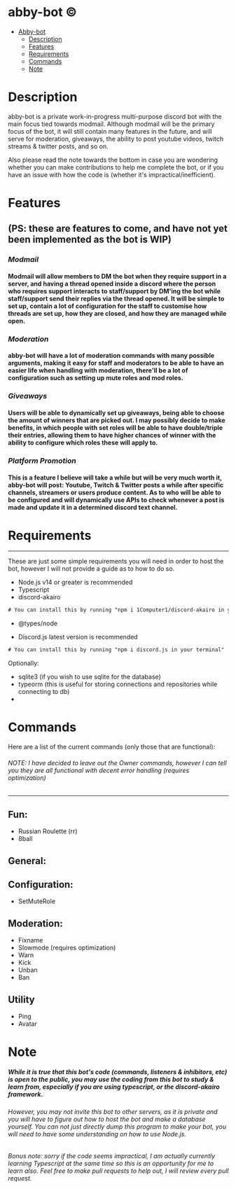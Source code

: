 # abby-bot ©

- [Abby-bot](#abby-bot)
  - [Description](#description)
  - [Features](#features)
  - [Requirements](#requirements)
  - [Commands](#commands)
  - [Note](#note)

# Description

abby-bot is a private work-in-progress multi-purpose discord bot with the main focus tied towards modmail. Although modmail will be the primary focus of the bot, it will still contain many features in the future, and will serve for moderation, giveaways, the ability to post youtube videos, twitch streams & twitter posts, and so on.

Also please read the note towards the bottom in case you are wondering whether you can make contributions to help me complete the bot, or if you have an issue with how the code is (whether it's impractical/inefficient).

# Features
(PS: these are features to come, and have not yet been implemented as the bot is WIP)
---

### ___Modmail___

#### Modmail will allow members to DM the bot when they require support in a server, and having a thread opened inside a discord where the person who requires support interacts to staff/support by DM'ing the bot while staff/support send their replies via the thread opened. It will be simple to set up, contain a lot of configuration for the staff to customise how threads are set up, how they are closed, and how they are managed while open.

### ___Moderation___

#### abby-bot will have a lot of moderation commands with many possible arguments, making it easy for staff and moderators to be able to have an easier life when handling with moderation, there'll be a lot of configuration such as setting up mute roles and mod roles.

### ___Giveaways___

#### Users will be able to dynamically set up giveaways, being able to choose the amount of winners that are picked out. I may possibly decide to make benefits, in which people with set roles will be able to have double/triple their entries, allowing them to have higher chances of winner with the ability to configure which roles these will apply to.

### ___Platform Promotion___

#### This is a feature I believe will take a while but will be very much worth it, abby-bot will post: Youtube, Twitch & Twitter posts a while after specific channels, streamers or users produce content. As to who will be able to be configured and will dynamically use APIs to check whenever a post is made and update it in a determined discord text channel.

# Requirements
---

These are just some simple requirements you will need in order to host the bot, however I will not provide a guide as to how to do so.

<ul>
  <li>Node.js v14 or greater is recommended</li>
  <li>Typescript</li>
  <li>discord-akairo</li>
</ul>

```diff
# You can install this by running "npm i 1Computer1/discord-akairo in your terminal"
```

<ul>
  <li>@types/node</li>
</ul>

<ul>
  <li>Discord.js latest version is recommended</li>
</ul>

```diff
# You can install this by running "npm i discord.js in your terminal"
```

Optionally:
<ul>
  <li>sqlite3 (if you wish to use sqlite for the database)</li>
  <li>typeorm (this is useful for storing connections and repositories while connecting to db)</li>
  <li></li>
</ul>

# Commands

Here are a list of the current commands (only those that are functional):
###### NOTE: I have decided to leave out the Owner commands, however I can tell you they are all functional with decent error handling (requires optimization)
---
## Fun:

<ul>
  <li>Russian Roulette (rr)</li>
  <li>8ball</li>
</ul>

## General:

## Configuration:
<ul>
  <li>SetMuteRole</li>
</ul>

## Moderation:

<ul>
  <li>Fixname</li>
  <li>Slowmode (requires optimization)</li>
  <li>Warn</li>
  <li>Kick</li>
  <li>Unban</li>
  <li>Ban</li>
</ul>

## Utility

<ul>
  <li>Ping</li>
  <li>Avatar</li>
</ul>

# Note

##### While it is true that this bot's code (commands, listeners & inhibitors, etc) is open to the public, you may use the coding from this bot to study & learn from, especially if you are using typescript, or the discord-akairo framework.
###### However, you may not invite this bot to other servers, as it is private and you will have to figure out how to host the bot and make a database yourself. You can not just directly dump this program to make your bot, you will need to have some understanding on how to use Node.js.


###### Bonus note: sorry if the code seems impractical, I am actually currently learning Typescript at the same time so this is an opportunity for me to learn also. Feel free to make pull requests to help out, I will review every pull request.
